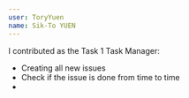 ```yaml
---
user: ToryYuen
name: Sik-To YUEN
---
```

I contributed as the Task 1 Task Manager:
  - Creating all new issues
  - Check if the issue is done from time to time
  - 
